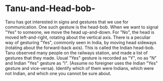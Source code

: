 # Tanu-and-Head-bob-
Tanu has got interested in signs and gestures that we use for communication. One such gesture is the head-bob. When we want to signal "Yes" to someone, we move the head up-and-down. For "No", the head is moved left-and-right, rotating about the vertical axis. There is a peculiar way of gesturing "Yes", commonly seen in India, by moving head sideways (rotating about the forward-back axis). This is called the Indian head-bob.  Tanu observed many people on the railways station, and made a list of gestures that they made. Usual "Yes" gesture is recorded as "Y", no as "N" and Indian "Yes" gesture as "I". (Assume no foreigner uses the Indian "Yes" gesture and vice-versa). Identify which of them were Indians, which were not Indian, and which one you cannot be sure about.
